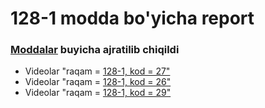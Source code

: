 # 128-1 modda bo'yicha report
### [Moddalar](https://github.com/cradle-uz/traffic_laws/blob/main/docs/Moddalar.pdf) buyicha ajratilib chiqildi  
 - Videolar "raqam = [128-1, kod = 27"](https://drive.google.com/drive/folders/1kTPOu_Ryu0BCHcsF1AQ__n7m1OJOAUot?ths=true) 
 - Videolar "raqam = [128-1, kod = 26"](https://drive.google.com/drive/folders/1qQSbcGFbhxS0SLR6x_b_Bsadj1ww825f?ths=true)
 - Videolar "raqam = [128-1, kod = 29"](https://drive.google.com/drive/folders/1jAwQDf2QNhsZs59SgkD-h8m-sa-K02ch?ths=true)